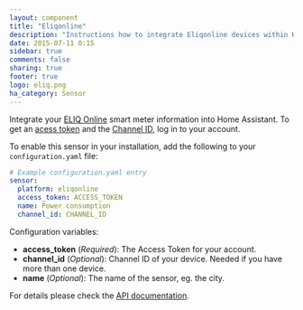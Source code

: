 ```yaml
---
layout: component
title: "Eliqonline"
description: "Instructions how to integrate Eliqonline devices within Home Assistant."
date: 2015-07-11 0:15
sidebar: true
comments: false
sharing: true
footer: true
logo: eliq.png
ha_category: Sensor
---
```



Integrate your [ELIQ Online](http://eliq.se) smart meter information into Home Assistant. To get an [acess token](https://my.eliq.se/user/settings/api) and the [Channel ID](https://my.eliq.se/user/settings/data), log in to your account.

To enable this sensor in your installation, add the following to your `configuration.yaml` file:

```yaml
# Example configuration.yaml entry
sensor:
  platform: eliqonline
  access_token: ACCESS_TOKEN
  name: Power consumption 
  channel_id: CHANNEL_ID
```

Configuration variables:

- **access_token** (*Required*): The Access Token for your account.
- **channel_id** (*Optional*): Channel ID of your device. Needed if you have more than one device.
- **name** (*Optional*): The name of the sensor, eg. the city.

For details please check the [API documentation](https://my.eliq.se/knowledge/sv-SE/49-eliq-online/299-eliq-online-api).

